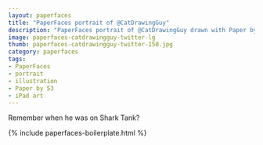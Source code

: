 ```yaml
---
layout: paperfaces
title: "PaperFaces portrait of @CatDrawingGuy"
description: "PaperFaces portrait of @CatDrawingGuy drawn with Paper by 53 on an iPad."
image: paperfaces-catdrawingguy-twitter-lg
thumb: paperfaces-catdrawingguy-twitter-150.jpg
category: paperfaces
tags: 
- PaperFaces
- portrait
- illustration
- Paper by 53
- iPad art
---
```


Remember when he was on Shark Tank?

{% include paperfaces-boilerplate.html %}